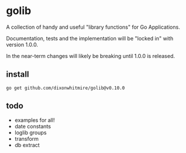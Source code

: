 # golib

A collection of handy and useful "library functions" for Go Applications.

Documentation, tests and the implementation will be "locked in" with version 1.0.0.

In the near-term changes will likely be breaking until 1.0.0 is released.

## install
```shell
go get github.com/dixonwhitmire/golib@v0.10.0
```
## todo

- examples for all!
- date constants
- loglib groups
- transform
- db extract
